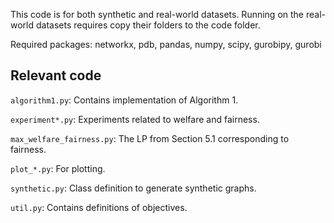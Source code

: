 
This code is for both synthetic and real-world datasets.
Running on the real-world datasets requires copy their folders to the code folder.

Required packages: networkx, pdb, pandas, numpy, scipy, gurobipy, gurobi

## Relevant code
``algorithm1.py``: Contains implementation of Algorithm 1.

``experiment*.py``: Experiments related to welfare and fairness.

``max_welfare_fairness.py``: The LP from Section 5.1 corresponding to
fairness.

``plot_*.py``: For plotting.

``synthetic.py``: Class definition to generate synthetic graphs.

``util.py``: Contains definitions of objectives.

